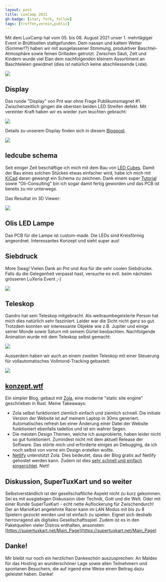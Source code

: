 ```yaml
---
layout: post
title: LuxCamp 2021
gh-badge: [star, fork, follow]
tags: [treffen,verein,public]
---
```


Mit dem LuxCamp hat vom 05. bis 08. August 2021 unser 1. mehrtägiger Event in Brüttisellen stattgefunden. Dem nassen und kaltem Wetter (Sommer!?) haben wir mit ausgelassener Stimmung, produktiver Baschtel-Atmosphäre sowie feinen Grilladen getrotzt. Zwischen Säuli, Zelt und Kindern wurde viel Elan dem nachfolgenden kleinem Assortiment an Baschteleien gewidmet (dies ist natürlich keine abschliessende Liste).

<img src="../img/luxcamp_tents.jpg">

## Display
Das runde "Display" von Pnt war ohne Frage Publikumsmagnet #1. Zwischenzeitlich gingen die obersten beiden LED Streifen defekt. Mit vereinter Kraft haben wir es wieder zum leuchten gebracht:

<img src="../img/together.jpg">

Details zu unserem Display finden sich in diesem [Blogpost](https://zurich.fablab.ch/2020/12/led-display-mit-neopixel-und-laser-cutter-bauen/).

<img src="../img/display.gif">

## ledcube schema
Seit einiger Zeit beschäftige ich mich mit dem Bau von [LED Cubes](https://github.com/xermicus/ledcube.rs). Damit der Bau eines solchen Stückes etwas einfacher wird, habe ich mich mit [KiCad](https://www.kicad.org/) daran gewangt ein Schema zu zeichnen. Dank einem super [Tutorial](https://www.build-electronic-circuits.com/kicad-tutorial/) sowie "Oli-Consulting" bin ich sogar damit fertig geworden und das PCB ist bereits zu mir unterwegs.

Das Resultat im 3D Viewer:

<img src="../img/ledcube_schema.jpg">

## Olis LED Lampe
Das PCB für die Lampe ist custom-made. Die LEDs sind Kreisförmig angeordnet. Interessantes Konzept und sieht super aus!

## Siebdruck
More Swag! Vielen Dank an Pnt und Ava für die sehr coolen Siebdrucke. Falls du die Gelegenheit verpasst hast, versuche es evtl. beim nächsten grösseren LuXeria Event ;-)

<img src="../img/siebdruck.jpg">

## Teleskop
Gandro hat sein Teleskop mitgebracht. Als weltraumbegeisterte Person hat mich dies natürlich sehr fasziniert. Leider war die Sicht nicht ganz so gut. Trotzdem konnten wir interessante Objekte wie z.B. Jupiter und einige seiner Monde sowie Saturn mit seinem Gürtel beobachten. Nachfolgende Animation wurde mit dem Teleskop selbst gemacht:

<img src="../img/saturn.gif">

Ausserdem haben wir auch an einem zweiten Teleskop mit einer Steuerung für vollautomatisches Vollmond-Tracking gebastelt:

<img src="../img/vollmond.jpg">

## [konzept.wtf](https://konzept.wtf)
Ein simpler Blog, gebaut mit [Zola](https://github.com/getzola/zola), eine moderne "static site engine" geschrieben in Rust. Meine Takeaways:
* Zola selbst funktioniert ziemlich einfach und ziemlich schnell. Die initiale Version der Website ist auf meinem Laptop in 30ms generiert. Automatisches refresh bei einer Änderung einer Datei der Website funktioniert ebenfalls tadellos und ist ein wahrer Segen.
* Die meisten Design Themen, welche ich ausprobierte, haben leider nicht so gut funktioniert. Zumindest nicht mit dem aktuell Release der Software. Das störte mich und erforderte einiges an Debugging, da ich noch selbst von vorne ein Design erstellen wollte.
* [Netlify](https://netlify.com) unterstützt Zola. Dies bedeutet, dass der Blog gratis auf Netlify gehostet werden kann. Zudem ist dies [sehr schnell und einfach eingerichtet](https://www.getzola.org/documentation/deployment/netlify/). Nett!


## Diskussion, SuperTuxKart und so weiter
Selbstverständlich ist der gesellschaftliche Aspekt nicht zu kurz gekommen. Sei es mit ausgiebigen Diskussion über Technik, Gott und die Welt. Oder mit einer Runde SuperTuxKart - echt nette Auflockerung für Zwischendurch! Der an MarioKart angelehnte Racer kann im LAN Modus mit bis zu 8 Spielern gezockt werden und ist einfach zu spielen. Eignet sich deshalb herrovragend als digitales Gesellschaftsspiel. Zudem ist es in den Paketquellen vieler Distros enthalten, ansonsten: [https://supertuxkart.net/Main_Page](https://supertuxkart.net/Main_Page)

## Danke!
Mir bleibt nur noch ein herzlichen Dankeschön auszusprechen: An Maldex für das Hosting an wunderschöner Lage sowie allen Teilnehmern und spontanen Besuchern, die auf irgend eine Weise einen Beitrag dazu geleistet haben. Danke!
